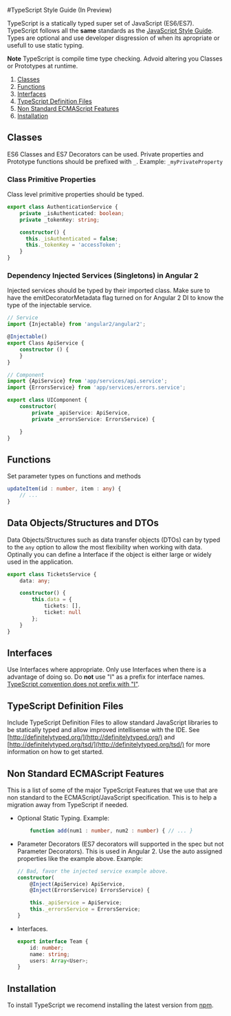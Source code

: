 #TypeScript Style Guide (In Preview)

TypeScript is a statically typed super set of JavaScript (ES6/ES7). TypeScript follows all the **same** standards 
as the [JavaScript Style Guide](https://github.com/vintage-software/javascript). Types are optional and use developer disgression of when its apropriate or usefull to use static typing. 

**Note** TypeScript is compile time type checking. Advoid altering you Classes or Prototypes at runtime. 

1. [Classes](#classes)
2. [Functions](#functions)
3. [Interfaces](#interfaces)
4. [TypeScript Definition Files](#typescript-definition-files)
5. [Non Standard ECMAScript Features](#non-standard-ecmascript-features)
6. [Installation](#installation)

## Classes

ES6 Classes and ES7 Decorators can be used. Private properties and Prototype functions should be prefixed with `_`. Example: `_myPrivateProperty`

### Class Primitive Properties

Class level primitive properties should be typed.

``` typescript
export class AuthenticationService {
    private _isAuthenticated: boolean;
    private _tokenKey: string;

    constructor() {
      this._isAuthenticated = false;
      this._tokenKey = 'accessToken';
    }
}
```

### Dependency Injected Services (Singletons) in Angular 2
Injected services should be typed by their imported class. Make sure to have the 
emitDecoratorMetadata flag turned on for Angular 2 DI to know the type of the injectable service.

``` typescript
// Service
import {Injectable} from 'angular2/angular2';

@Injectable()
export Class ApiService {
    constructor () {
    }
}

// Component
import {ApiService} from 'app/services/api.service';
import {ErrorsService} from 'app/services/errors.service';

export class UIComponent {
    constructor(
        private _apiService: ApiService,
        private _errorsService: ErrorsService) {

    }
}
```

## Functions
Set parameter types on functions and methods 
```typescript
updateItem(id : number, item : any) {
    // ...
}
```

## Data Objects/Structures and DTOs
Data Objects/Structures such as data transfer objects (DTOs) can by typed to the `any` option to allow 
the most flexibility when working with data. Optinally you can define a Interface if the object is either large or widely used in the application.

```typescript
export class TicketsService {
    data: any;

    constructor() {
        this.data = {
            tickets: [],
            ticket: null
        };
    }
}
```

## Interfaces
Use Interfaces where appropriate. Only use Interfaces when there is a advantage of doing so. Do **not** use "I" as a prefix for interface names. [TypeScript convention does not prefix with "I"](https://github.com/Microsoft/TypeScript-Handbook/blob/master/pages/Interfaces.md).

## TypeScript Definition Files

Include TypeScript Definition Files to allow standard JavaScript libraries to be statically typed and allow improved intellisense with the IDE. See [http://definitelytyped.org/](http://definitelytyped.org/) and [http://definitelytyped.org/tsd/](http://definitelytyped.org/tsd/) for more information on how to get started.


## Non Standard ECMAScript Features
This is a list of some of the major TypeScript Features that we use that are non standard to the ECMAScript/JavaScript specification. This is to help a migration away from TypeScript if needed.

- Optional Static Typing. Example: 
    ```typescript
        function add(num1 : number, num2 : number) { // ... }
    ```
 
- Parameter Decorators (ES7 decorators will supported in the spec but not Parameter Decorators). This is used in Angular 2. Use the auto assigned properties like the example above. Example:
    ```typescript
    // Bad, favor the injected service example above.
    constructor(
        @Inject(ApiService) ApiService,
        @Inject(ErrorsService) ErrorsService) {

        this._apiService = ApiService;
        this._errorsService = ErrorsService;
    }
    ```
    
- Interfaces.
    ```typescript
    export interface Team {
        id: number;
        name: string;
        users: Array<User>;
    }
    ```

## Installation
To install TypeScript we recomend installing the latest version from [npm](https://www.npmjs.com/package/typescript).
